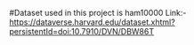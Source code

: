 #Dataset used in this project is ham10000 
Link:- https://dataverse.harvard.edu/dataset.xhtml?persistentId=doi:10.7910/DVN/DBW86T
